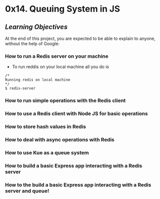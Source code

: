 # 0x14. Queuing System in JS

## *Learning Objectives*
At the end of this project, you are expected to be able to explain to anyone, without the help of Google:

### How to run a Redis server on your machine

* To run reddis on your local machine all you do is

```
/* 
Running redis on local machine 
*/
$ redis-server

```
### How to run simple operations with the Redis client

### How to use a Redis client with Node JS for basic operations

### How to store hash values in Redis

### How to deal with async operations with Redis

### How to use Kue as a queue system

### How to build a basic Express app interacting with a Redis server

### How to the build a basic Express app interacting with a Redis server and queue!